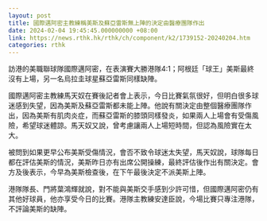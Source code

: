```yaml
---
layout: post
title: 國際邁阿密主教練稱美斯及蘇亞雷斯無上陣的決定由醫療團隊作出
date: 2024-02-04 19:45:45.000000000 +08:00
link: https://news.rthk.hk/rthk/ch/component/k2/1739152-20240204.htm
categories: rthk
---
```


訪港的美職聯球隊國際邁阿密，在表演賽大勝港隊4:1；阿根廷「球王」美斯最終沒有上場，另一名烏拉圭球星蘇亞雷斯同樣缺陣。

國際邁阿密主教練馬天奴在賽後記者會上表示，今日比賽氣氛很好，但明白很多球迷感到失望，因為美斯及蘇亞雷斯都未能上陣。他說有關決定由整個醫療團隊作出，因為美斯有肌肉炎症，而蘇亞雷斯的膝頭同樣發炎，如果兩人上場會有受傷風險，希望球迷體諒。馬天奴又說，曾考慮讓兩人上場短時間，但認為風險實在太大。

被問到如果更早公布美斯受傷情況，會否不致令球迷太失望，馬天奴說，球隊每日都在評估美斯的情況，美斯昨日亦有出席公開操練，最終評估後作出有關決定。會方及後表示，今早為美斯檢查後，在下午最後決定不派美斯上陣。

港隊隊長、門將葉鴻輝就說，對不能與美斯交手感到少許可惜，但國際邁阿密仍有其他好球員，他亦享受今日的比賽。港隊主教練安達臣說，今場比賽只專注港隊，不評論美斯的缺陣。

